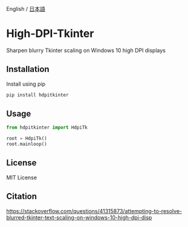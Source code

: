 English / [日本語](./README_JP.md)

<!-- ![](./res/) -->

# High-DPI-Tkinter

Sharpen blurry Tkinter scaling on Windows 10 high DPI displays

## Installation

Install using pip

```sh
pip install hdpitkinter
```

## Usage

```python
from hdpitkinter import HdpiTk

root = HdpiTk()
root.mainloop()
```

## License

MIT License

## Citation

<https://stackoverflow.com/questions/41315873/attempting-to-resolve-blurred-tkinter-text-scaling-on-windows-10-high-dpi-disp>
